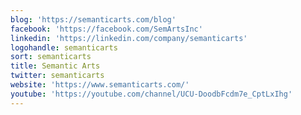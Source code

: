 ```yaml
---
blog: 'https://semanticarts.com/blog'
facebook: 'https://facebook.com/SemArtsInc'
linkedin: 'https://linkedin.com/company/semanticarts'
logohandle: semanticarts
sort: semanticarts
title: Semantic Arts
twitter: semanticarts
website: 'https://www.semanticarts.com/'
youtube: 'https://youtube.com/channel/UCU-DoodbFcdm7e_CptLxIhg'
---
```

